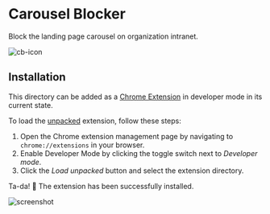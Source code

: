 # Carousel Blocker

Block the landing page carousel on organization intranet. 

![cb-icon](icon)

## Installation

This directory can be added as a [Chrome Extension][extensions] in developer mode in its current state. 

To load the [unpacked][unpacked] extension, follow these steps:
1. Open the Chrome extension management page by navigating to `chrome://extensions` in your browser.
2. Enable Developer Mode by clicking the toggle switch next to *Developer mode*.
3. Click the *Load unpacked* button and select the extension directory.

Ta-da! 🥳 The extension has been successfully installed. 

![screenshot](screenshot)

[unpacked]: https://developer.chrome.com/docs/extensions/mv3/getstarted/#unpacked
[extensions]: https://developer.chrome.com/docs/extensions/mv3/
[screenshot]: https://github.com/flatironinstitute/indico-slack-bot/blob/main/public/indico-white-circle.png?raw=true
[icon]: https://github.com/flatironinstitute/indico-slack-bot/blob/main/public/indico-white-circle.png?raw=true